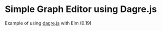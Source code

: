 # Simple Graph Editor using Dagre.js

Example of using [dagre.js](https://github.com/dagrejs/dagre/wiki) with Elm (0.19)
